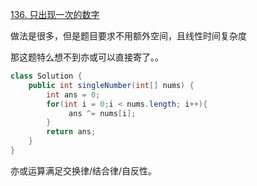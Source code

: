[136. 只出现一次的数字](https://leetcode.cn/problems/single-number/)

做法是很多，但是题目要求不用额外空间，且线性时间复杂度

那这题特么想不到亦或可以直接寄了。。

```java
class Solution {
    public int singleNumber(int[] nums) {
        int ans = 0;
        for(int i = 0;i < nums.length; i++){ 
             ans ^= nums[i];
        }
        return ans;
    }
}
```

亦或运算满足交换律/结合律/自反性。